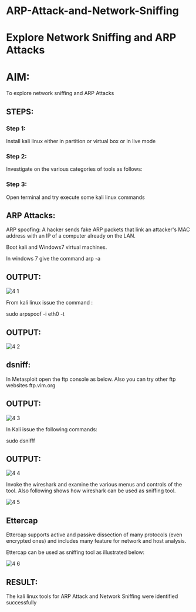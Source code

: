 # ARP-Attack-and-Network-Sniffing
# Explore Network Sniffing and ARP Attacks

# AIM:

To explore network sniffing and ARP Attacks

## STEPS:

### Step 1:

Install kali linux either in partition or virtual box or in live mode

### Step 2:

Investigate on the various categories of tools as follows:


### Step 3:
Open terminal and try execute some kali linux commands

## ARP Attacks:  

ARP spoofing: A hacker sends fake ARP packets that link an attacker's MAC address with an IP of a computer already on the LAN. 

Boot kali and Windows7 virtual machines.

In windows 7 give the command arp -a

## OUTPUT:

![4 1](https://github.com/Kaviarasu510/ARP-Attack-and-Network-Sniffing/assets/119392695/420264c3-4973-4731-b010-637af1d46eaa)

From kali linux issue the command :

sudo arpspoof -i eth0 -t <target system> <gateway>

## OUTPUT:

![4 2](https://github.com/Kaviarasu510/ARP-Attack-and-Network-Sniffing/assets/119392695/5911dcaa-901a-40d6-9887-7e806426430f)

## dsniff:

In Metasploit open the ftp console as below. Also you can try other ftp websites ftp.vim.org

## OUTPUT:

![4 3](https://github.com/Kaviarasu510/ARP-Attack-and-Network-Sniffing/assets/119392695/8b0c09bb-39e1-42a7-996f-ba46ec4080a4)

In Kali issue the following commands:

sudo dsnifff

## OUTPUT:

![4 4](https://github.com/Kaviarasu510/ARP-Attack-and-Network-Sniffing/assets/119392695/8039f393-c3f0-4a82-a1b4-e62d6dfafd75)

Invoke the wireshark and examine the various menus  and controls of the tool. Also following shows how wireshark can be used as sniffing tool.

![4 5](https://github.com/Kaviarasu510/ARP-Attack-and-Network-Sniffing/assets/119392695/362cc9e8-5ff6-4901-a141-d37aad9f5502)

## Ettercap

Ettercap supports active and passive dissection of many protocols (even encrypted ones) and includes many feature for network and host analysis.

Ettercap can be used as sniffing tool as illustrated below:

![4 6](https://github.com/Kaviarasu510/ARP-Attack-and-Network-Sniffing/assets/119392695/d0379054-a60f-4a5b-afc9-0889e4c74855)

## RESULT:

The kali linux tools for ARP Attack and Network Sniffing were identified successfully

